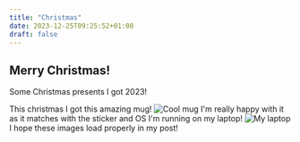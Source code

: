 ```yaml
---
title: "Christmas"
date: 2023-12-25T09:25:52+01:00
draft: false
---
```

## Merry Christmas!

Some Christmas presents I got 2023!

<!--more-->

This christmas I got this amazing mug!
![Cool mug](/images/best_mug.jpg)
I'm really happy with it as it matches with the sticker and OS I'm running on my laptop!
![My laptop](/images/my_laptop.jpg)
I hope these images load properly in my post!